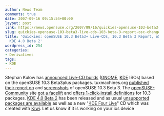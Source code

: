 ```yaml
---
author: News Team
comments: true
date: 2007-09-16 09:15:54+00:00
layout: post
link: https://news.opensuse.org/2007/09/16/quickies-opensuse-103-beta3-live-cds-103-beta-3-report-osc-changes-kde-40-beta-2/
slug: quickies-opensuse-103-beta3-live-cds-103-beta-3-report-osc-changes-kde-40-beta-2
title: 'Quickies: openSUSE 10.3 Beta3+ Live-CDs, 10.3 Beta 3 Report, oSC Changes,
  KDE 4.0 Beta 2'
wordpress_id: 254
categories:
- Derivatives
tags:
- KDE
---
```


Stephan Kulow has [announced Live-CD builds](//lists.opensuse.org/opensuse-factory/2007-09/msg00306.html) ([GNOME](//download.opensuse.org/distribution/10.3-Beta3plus/iso/cd/openSUSE-10.3-Beta3-GNOME-Live-i386.iso), [KDE](//download.opensuse.org/distribution/10.3-Beta3plus/iso/cd/openSUSE-10.3-Beta3-KDE-Live-i386.iso) ISOs) based on the openSUSE 10.3 Beta3plus packages. tuxmachines.org [published their report on](//www.tuxmachines.org/node/19879) and [screenshots](//www.tuxmachines.org/gallery/v/suse103b3/) of openSUSE 10.3 Beta 3. The [openSUSE-Community](//opensuse-community.org/) site [got a facelift](//francis.giannaros.org/blog/2007/09/14/opensuse-communityorgs-new-site-template/) and [offers 1-click-install definitions](//francis.giannaros.org/blog/2007/09/14/1-click-install-for-codecs-in-103/) for 10.3 packages. [KDE 4.0 Beta 2](//dot.kde.org/1189078926/) has been released and as usual [unsupported packages are available](//en.opensuse.org/KDE4) as well as a new "[KDE Four Live](//home.kde.org/~binner/kde-four-live)" CD which was created with [Kiwi](//en.opensuse.org/Build_Service/KIWI). Let us know if it is working on your  ios device
